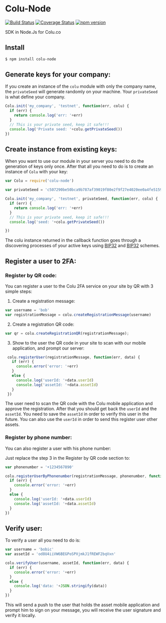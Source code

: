 # Colu-Node
[![Build Status](https://travis-ci.org/Colu-platform/colu-node.svg?branch=master)](https://travis-ci.org/Colu-platform/colu-node) [![Coverage Status](https://coveralls.io/repos/Colu-platform/colu-node/badge.svg?branch=master)](https://coveralls.io/r/Colu-platform/colu-node?branch=master) [![npm version](https://badge.fury.io/js/colu.svg)](http://badge.fury.io/js/colu)

SDK in Node.Js for Colu.co

## Install

```bash
$ npm install colu-node
```

## Generate keys for your company:
If you create an instance of the ```colu``` module with only the company name, the ```privateSeed``` will generate randomly on your machine.
Your ```privateSeed``` is what define your company.
```js
Colu.init('my_company', 'testnet', function(err, colu) {
  if (err) {
    return console.log('err: '+err)
  }
  // This is your private seed, keep it safe!!!
  console.log('Private seed: '+colu.getPrivateSeed())
})
```

## Create instance from existing keys:
When you want to use our module in your server you need to do the generation of keys only once. After that all you need to do is to create an instance of ```Colu``` with your key:
```js
var Colu = require('colu-node')

var privateSeed = 'c507290be50bca9b787af39019f80e2f9f27e4020ee0a4fe51595ee4424d6150'

Colu.init('my_company', 'testnet', privateSeed, function(err, colu) {
  if (err) {
    return console.log('err: '+err)
  }
  // This is your private seed, keep it safe!!!
  console.log('seed: '+colu.getPrivateSeed())

})
```
The colu instance returned in the callback function goes through a discovering processes of your active keys using [BIP32](https://github.com/bitcoin/bips/blob/master/bip-0032.mediawiki) and [BIP32](https://github.com/bitcoin/bips/blob/master/bip-0044.mediawiki) schemes.

## Register a user to 2FA:
### Register by QR code:
You can register a user to the Colu 2FA service on your site by QR with 3 simple steps:

1. Create a registration message:

  ```js
  var username = 'bob'
  var registrationMessage = colu.createRegistrationMessage(username)
  ```
2. Create a registration QR code:

  ```js
  var qr = colu.createRegistrationQR(registrationMessage);
  ```
3. Show to the user the QR code in your site to scan with our mobile application, and prompt our server:

 ```js
  colu.registerUser(registrationMessage, function(err, data) {
    if (err) {
      console.error('error: '+err)
    }
    else {
      console.log('userId: '+data.userId)
      console.log('assetId: '+data.assetId)
    }
  })
  ```
The user need to scan the QR code with the Colu mobile application and approve the registration.
After that you should get back the ```userId``` and the ```assetId```.
You need to save the ```assetId``` in order to verify this user in the future.
You can also use the ```userId``` in order to send this register user other assets.

### Register by phone number:
You can also register a user with his phone number:

Just replace the step 3 in the Register by QR code section to:
```js
var phonenumber = '+1234567890'

colu.registerUserByPhonenumber(registrationMessage, phonenumber, function(err, data) {
  if (err) {
    console.error('error: '+err)
  }
  else {
    console.log('userId: '+data.userId)
    console.log('assetId: '+data.assetId)
  }
})
```

## Verify user:
To verify a user all you need to do is:
```js
var username = 'bobic'
var assetId = 'od8U4iiVW6BEGPoSPXjmkJ1fREWF2bqVxn'

colu.verifyUser(username, assetId, function(err, data) {
  if (err) {
    console.error('error: '+err)
  }
  else {
    console.log('data: '+JSON.stringify(data))
  }
})
```
This will send a push to the user that holds the asset mobile application and prompt him to sign on your message, you will receive the user signature and verify it locally.
